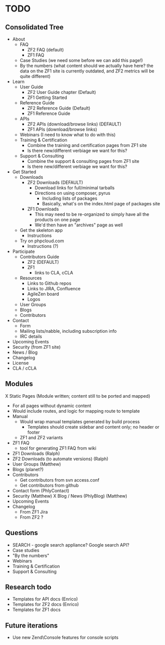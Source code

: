 TODO
====

Consolidated Tree
-----------------

- About
  - FAQ
    - ZF2 FAQ (default)
    - ZF1 FAQ
  - Case Studies (we need some before we can add this page!)
  - By the numbers (what content should we actually have here? the data on the
    ZF1 site is currently outdated, and ZF2 metrics will be quite different)
- Learn
  - User Guide
    - ZF2 User Guide chapter (Default)
    - ZF1 Getting Started
  - Reference Guide
    - ZF2 Reference Guide (Default)
    - ZF1 Reference Guide
  - APIs
    - ZF2 APIs (download/browse links) (DEFAULT)
    - ZF1 APIs (download/browse links)
  - Webinars (I need to know what to do with this)
  - Training & Certification
    - Combine the training and certification pages from ZF1 site
    - Is there new/different verbiage we want for this?
  - Support & Consulting
    - Combine the support & consulting pages from ZF1 site
    - Is there new/different verbiage we want for this?
- Get Started
  - Downloads
    - ZF2 Downloads (DEFAULT)
      - Download links for full/minimal tarballs
      - Directions on using composer, pyrus
        - Including lists of packages
        - Basically, what's on the index.html page of packages site
    - ZF1 Downloads
      - This may need to be re-organized to simply have all the products
        on one page
      - We'd then have an "archives" page as well
  - Get the skeleton app
    - Instructions
  - Try on phpcloud.com
    - Instructions (?)
- Participate
  - Contributors Guide
    - ZF2 (DEFAULT)
    - ZF1
      - links to CLA, cCLA
   - Resources
     - Links to Github repos
     - Links to JIRA, Confluence
     - AgileZen board
     - Logos
   - User Groups
   - Blogs
   - Contributors
- Contact
  - Form
  - Mailing lists/nabble, including subscription info
  - IRC details
- Upcoming Events
- Security (from ZF1 site)
- News / Blog
- Changelog
- License
- CLA / cCLA

Modules
-------

X Static Pages (Module written; content still to be ported and mapped)
  - For all pages without dynamic content
  - Would include routes, and logic for mapping route to template
- Manual
  - Would wrap manual templates generated by build process
    - Templates should create sidebar and content only; no header or footer
  - ZF1 and ZF2 variants
- ZF1 FAQ
  - tool for generating ZF1 FAQ from wiki
- ZF1 Downloads (Ralph)
- ZF2 Downloads (to automate versions) (Ralph)
- User Groups (Matthew)
- Blogs (planet?)
- Contributors
  - Get contributors from svn access.conf
  - Get contributors from github
- Contact form (PhlyContact)
- Security (Matthew)
X Blog / News (PhlyBlog) (Matthew)
- Upcoming Events
- Changelog
  - From ZF1 Jira
  - From ZF2 ?

Questions
---------

- SEARCH - google search appliance? Google search API?
- Case studies
- "By the numbers"
- Webinars
- Training & Certification
- Support & Consulting

Research todo
-------------

- Templates for API docs (Enrico)
- Templates for ZF2 docs (Enrico)
- Templates for ZF1 docs

Future iterations
-----------------

- Use new Zend\Console features for console scripts
